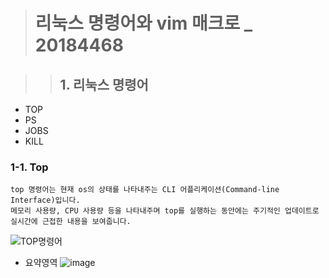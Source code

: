 ># 리눅스 명령어와 vim 매크로 _ 20184468


>>## 1. 리눅스 명령어
  * TOP
  * PS
  * JOBS
  * KILL

### __1-1. Top__
    top 명령어는 현재 os의 상태를 나타내주는 CLI 어플리케이션(Command-line Interface)입니다. 
    메모리 사용량, CPU 사용량 등을 나타내주며 top를 실행하는 동안에는 주기적인 업데이트로 
    실시간에 근접한 내용을 보여줍니다.   
   
   ![TOP명령어](https://user-images.githubusercontent.com/45027599/172046858-d601dc5a-86d6-4174-ab4d-09f4b110c56c.png)


* 요약영역
![image](https://user-images.githubusercontent.com/45027599/172047167-9b4567ad-35ce-4e20-9437-a04c4a011f50.png)
